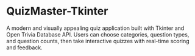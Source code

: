# QuizMaster-Tkinter
A modern and visually appealing quiz application built with Tkinter and Open Trivia Database API. Users can choose categories, question types, and question counts, then take interactive quizzes with real-time scoring and feedback.

